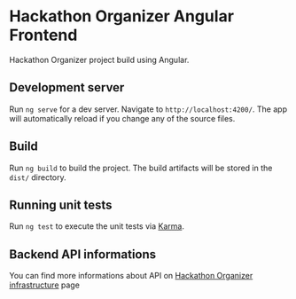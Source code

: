 # Hackathon Organizer Angular Frontend

Hackathon Organizer project build using Angular. 

## Development server

Run `ng serve` for a dev server. Navigate to `http://localhost:4200/`. The app will automatically reload if you change any of the source files.

## Build

Run `ng build` to build the project. The build artifacts will be stored in the `dist/` directory.

## Running unit tests

Run `ng test` to execute the unit tests via [Karma](https://karma-runner.github.io).

## Backend API informations

You can find more informations about API on [Hackathon Organizer infrastructure]() page

